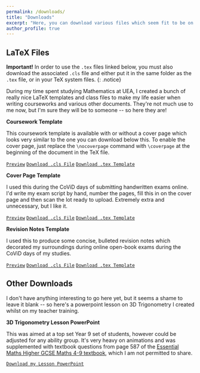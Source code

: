 ```yaml
---
permalink: /downloads/
title: "Downloads"
excerpt: "Here, you can download various files which seem fit to be on my website."
author_profile: true
---
```


LaTeX Files
------
**Important!** In order to use the `.tex` files linked below, you must also download the associated `.cls` file and either put it in the same folder as the `.tex` file, or in your TeX system files.
{: .notice}

During my time spent studying Mathematics at UEA, I created a bunch of really nice LaTeX templates and class files to make my life easier when writing courseworks and various other documents. They're not much use to me now, but I'm sure they will be to someone -- so here they are!

**Coursework Template**

This coursework template is available with or without a cover page which looks very similar to the one you can download below this. To enable the cover page, just replace the `\nocoverpage` command with `\coverpage` at the beginning of the document in the TeX file.

[`Preview`](https://shayjordan.co.uk/files/coursework.pdf)    [`Download .cls File`](https://shayjordan.co.uk/files/coursework.cls)    [`Download .tex Template`](https://shayjordan.co.uk/files/coursework.tex)

**Cover Page Template**

I used this during the CoViD days of submitting handwritten exams online. I'd write my exam script by hand, number the pages, fill this in on the cover page and then scan the lot ready to upload. Extremely extra and unnecessary, but I like it. 

[`Preview`](https://shayjordan.co.uk/files/coverpage.pdf)    [`Download .cls File`](https://shayjordan.co.uk/files/coverpage.cls)    [`Download .tex Template`](https://shayjordan.co.uk/files/coverpage.tex)

**Revision Notes Template**

I used this to produce some concise, bulleted revision notes which decorated my surroundings during online open-book exams during the CoViD days of my studies.

[`Preview`](https://shayjordan.co.uk/files/revision.pdf)    [`Download .cls File`](https://shayjordan.co.uk/files/revision.cls)    [`Download .tex Template`](https://shayjordan.co.uk/files/revision.tex)


Other Downloads
------
I don't have anything interesting to go here yet, but it seems a shame to leave it blank -- so here's a powerpoint lesson on 3D Trigonometry I created whilst on my teacher training.

**3D Trigonometry Lesson PowerPoint**

This was aimed at a top set Year 9 set of students, however could be adjusted for any ability group. It's very heavy on animations and was supplemented with textbook questions from page 587 of the [Essential Maths Higher GCSE Maths 4-9 textbook](https://elmwoodeducation.co.uk/product/higher-gcse-maths-4-9/), which I am not permitted to share.

[`Download my Lesson PowerPoint`](https://shayjordan.co.uk/files/3dtrig.pptx)
